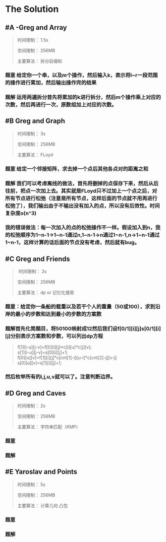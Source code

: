 # The Solution


## #A -Greg and Array

> 时间限制：  1.5s
>
> 空间限制：  256MB
>
> 主要算法：  拆分前缀和

### 题意 给定你一个串，以及m个操作，然后输入k，表示将l~r一段范围的操作进行累加，然后输出操作完的结果
### 题解 运用两遍拆分首先将累加的k进行拆分，然后m个操作乘上对应的次数，然后再进行一次，原数组加上对应的次数。


## #B Greg and Graph

> 时间限制：  3s
>
> 空间限制：  256MB
>
> 主要算法：  FLoyd

### 题意 给定一个邻接矩阵，求去掉一个点后其他各点对的距离之和
### 题解 我们可以考虑离线的做法，首先将删掉的点保存下来，然后从后往前，把点一次加上去。其实就是FLoyd只不过加上一个点之后，对所有节点进行松弛（注意是所有节点，这样后面的节点就不用再进行松弛了），我们输出由于不输出没有加入的点，所以没有后效性。时间复杂度o(n^3)
### 我的错误做法：每一次加入的点的松弛操作不一样。假设加入到n，我的松弛顺序为1~n-1->1~n-1通过n,1~n-1->n通过1~n-1,n->1~n-1通过1~n-1，这样计算的话后面的节点没有考虑，然后就有bug。


## #C Greg and Friends

> 时间限制：  2s
>
> 空间限制：  256MB
>
> 主要算法：  dp or 记忆化搜索

### 题意：给定你一条船的载重以及若干个人的重量（50或100），求到沿岸的最小的步数和达到最小的步数的方案数
### 题解首先化简题目，将50100映射成12然后我们设f[0/1][i][j]s[0/1][i][j]分别表示方案数和步数，可以列出dp方程
> f[1][i-u][j-v]=f[0][i][j]*c[i][u]*c[j][v];    
> s[1][i-u][j-v]=s[0][i][j]+1;    
> f[0][u][v]=f[1][i][j]*c[cnt[1]-i][u-i]*c[cnt[2]-j][v-j]   
> s[0][u][v]=s[1][i][j]+1;
### 然后枚举所有的i,j,u,v就可以了。注意判断边界。


## #D Greg and Caves

> 时间限制：  2s
>
> 空间限制：  256MB
>
> 主要算法：  字符串匹配（KMP）

### 题意
### 题解


## #E Yaroslav and Points

> 时间限制：  5s
>
> 空间限制：  256MB
>
> 主要算法：  计算几何 凸包

### 题意
### 题解
